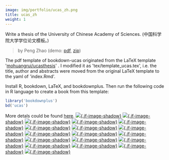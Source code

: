 ```yaml
---
image: img/portfolio/ucas_zh.png
title: ucas_zh
weight: 1
---
```


Write a thesis of the University of Chinese Academy of Sciences. (中国科学院大学学位论文模板。)

> by Peng Zhao (demo: [pdf](https://github.com/pzhaonet/bookdownplus/raw/master/inst2/ucas_zh/showcase/ucas_zh.pdf), [zip](https://github.com/pzhaonet/bookdownplus/raw/master/inst/templates/ucas_zh.zip))

<!--more-->


The pdf template of bookdown-ucas originated from the LaTeX template '[mohuangrui/ucasthesis](https://github.com/mohuangrui/ucasthesis)' . I modified it as 'tex/template_ucas.tex', i.e. the title, author and abstracts  were moved from the original LaTeX template to the yaml of 'index.Rmd'.

Install R, bookdown, LaTeX, and bookdownplus. Then run the following code in R language to create a book from this template:

```r
library('bookdownplus')
bd('ucas')
```

More detals could be found [here](https://github.com/pzhaonet/bookdownplus).
[![](https://github.com/pzhaonet/bookdownplus/raw/master/inst2/ucas_zh/showcase/cover.png){.jf-image-shadow}](https://github.com/pzhaonet/bookdownplus/raw/master/inst2/ucas_zh/showcase/cover.png)
[![](https://github.com/pzhaonet/bookdownplus/raw/master/inst2/ucas_zh/showcase/ucas_zh11.png){.jf-image-shadow}](https://github.com/pzhaonet/bookdownplus/raw/master/inst2/ucas_zh/showcase/ucas_zh11.png)
[![](https://github.com/pzhaonet/bookdownplus/raw/master/inst2/ucas_zh/showcase/ucas_zh13.png){.jf-image-shadow}](https://github.com/pzhaonet/bookdownplus/raw/master/inst2/ucas_zh/showcase/ucas_zh13.png)
[![](https://github.com/pzhaonet/bookdownplus/raw/master/inst2/ucas_zh/showcase/ucas_zh15.png){.jf-image-shadow}](https://github.com/pzhaonet/bookdownplus/raw/master/inst2/ucas_zh/showcase/ucas_zh15.png)
[![](https://github.com/pzhaonet/bookdownplus/raw/master/inst2/ucas_zh/showcase/ucas_zh17.png){.jf-image-shadow}](https://github.com/pzhaonet/bookdownplus/raw/master/inst2/ucas_zh/showcase/ucas_zh17.png)
[![](https://github.com/pzhaonet/bookdownplus/raw/master/inst2/ucas_zh/showcase/ucas_zh19.png){.jf-image-shadow}](https://github.com/pzhaonet/bookdownplus/raw/master/inst2/ucas_zh/showcase/ucas_zh19.png)
[![](https://github.com/pzhaonet/bookdownplus/raw/master/inst2/ucas_zh/showcase/ucas_zh20.png){.jf-image-shadow}](https://github.com/pzhaonet/bookdownplus/raw/master/inst2/ucas_zh/showcase/ucas_zh20.png)
[![](https://github.com/pzhaonet/bookdownplus/raw/master/inst2/ucas_zh/showcase/ucas_zh21.png){.jf-image-shadow}](https://github.com/pzhaonet/bookdownplus/raw/master/inst2/ucas_zh/showcase/ucas_zh21.png)
[![](https://github.com/pzhaonet/bookdownplus/raw/master/inst2/ucas_zh/showcase/ucas_zh22.png){.jf-image-shadow}](https://github.com/pzhaonet/bookdownplus/raw/master/inst2/ucas_zh/showcase/ucas_zh22.png)
[![](https://github.com/pzhaonet/bookdownplus/raw/master/inst2/ucas_zh/showcase/ucas_zh25.png){.jf-image-shadow}](https://github.com/pzhaonet/bookdownplus/raw/master/inst2/ucas_zh/showcase/ucas_zh25.png)
[![](https://github.com/pzhaonet/bookdownplus/raw/master/inst2/ucas_zh/showcase/ucas_zh27.png){.jf-image-shadow}](https://github.com/pzhaonet/bookdownplus/raw/master/inst2/ucas_zh/showcase/ucas_zh27.png)
[![](https://github.com/pzhaonet/bookdownplus/raw/master/inst2/ucas_zh/showcase/ucas_zh29.png){.jf-image-shadow}](https://github.com/pzhaonet/bookdownplus/raw/master/inst2/ucas_zh/showcase/ucas_zh29.png)
[![](https://github.com/pzhaonet/bookdownplus/raw/master/inst2/ucas_zh/showcase/ucas_zh3.png){.jf-image-shadow}](https://github.com/pzhaonet/bookdownplus/raw/master/inst2/ucas_zh/showcase/ucas_zh3.png)
[![](https://github.com/pzhaonet/bookdownplus/raw/master/inst2/ucas_zh/showcase/ucas_zh31.png){.jf-image-shadow}](https://github.com/pzhaonet/bookdownplus/raw/master/inst2/ucas_zh/showcase/ucas_zh31.png)
[![](https://github.com/pzhaonet/bookdownplus/raw/master/inst2/ucas_zh/showcase/ucas_zh33.png){.jf-image-shadow}](https://github.com/pzhaonet/bookdownplus/raw/master/inst2/ucas_zh/showcase/ucas_zh33.png)
[![](https://github.com/pzhaonet/bookdownplus/raw/master/inst2/ucas_zh/showcase/ucas_zh5.png){.jf-image-shadow}](https://github.com/pzhaonet/bookdownplus/raw/master/inst2/ucas_zh/showcase/ucas_zh5.png)
[![](https://github.com/pzhaonet/bookdownplus/raw/master/inst2/ucas_zh/showcase/ucas_zh7.png){.jf-image-shadow}](https://github.com/pzhaonet/bookdownplus/raw/master/inst2/ucas_zh/showcase/ucas_zh7.png)
[![](https://github.com/pzhaonet/bookdownplus/raw/master/inst2/ucas_zh/showcase/ucas_zh9.png){.jf-image-shadow}](https://github.com/pzhaonet/bookdownplus/raw/master/inst2/ucas_zh/showcase/ucas_zh9.png)

